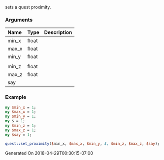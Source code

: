 sets a quest  proximity.
### Arguments
**Name**|**Type**|**Description**
:---|:---|:---
min_x|float|
max_x|float|
min_y|float|
||
min_z|float|
max_z|float|
say||

### Example

```perl
my $min_x = 1;
my $max_x = 1;
my $min_y = 1;
my $ = 1;
my $min_z = 1;
my $max_z = 1;
my $say = 1;

quest::set_proximity($min_x, $max_x, $min_y, $, $min_z, $max_z, $say); # Returns void
```


Generated On 2018-04-29T00:30:15-07:00